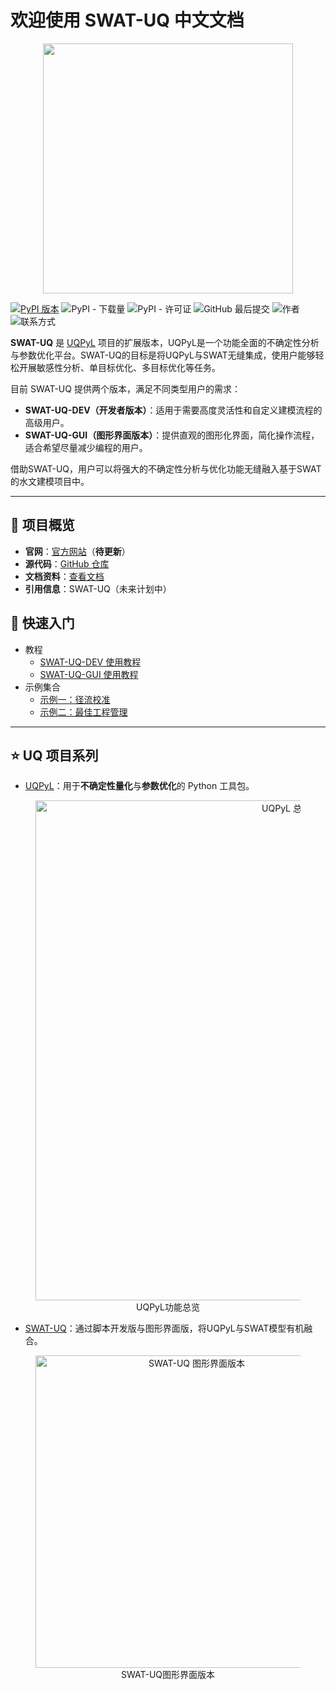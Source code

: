 # 欢迎使用 SWAT-UQ 中文文档

<p align="center"><img src="/assets/pic/SWAT-UQ.svg" width="400"/></p>

[![PyPI 版本](https://badge.fury.io/py/swatuq.svg)](https://badge.fury.io/py/swatuq) ![PyPI - 下载量](https://img.shields.io/pypi/dm/swatuq) ![PyPI - 许可证](https://img.shields.io/pypi/l/swatuq) ![GitHub 最后提交](https://img.shields.io/github/last-commit/smasky/SWAT-UQ) ![作者](https://img.shields.io/badge/Author-wmtSky-orange) ![联系方式](https://img.shields.io/badge/Contact-wmtsmasky%40gmail.com-blue)

**SWAT-UQ** 是 [UQPyL](https://github.com/smasky/UQPyL) 项目的扩展版本，UQPyL是一个功能全面的不确定性分析与参数优化平台。SWAT-UQ的目标是将UQPyL与SWAT无缝集成，使用户能够轻松开展敏感性分析、单目标优化、多目标优化等任务。

目前 SWAT-UQ 提供两个版本，满足不同类型用户的需求：

 - **SWAT-UQ-DEV（开发者版本）**：适用于需要高度灵活性和自定义建模流程的高级用户。
 - **SWAT-UQ-GUI（图形界面版本）**：提供直观的图形化界面，简化操作流程，适合希望尽量减少编程的用户。

借助SWAT-UQ，用户可以将强大的不确定性分析与优化功能无缝融入基于SWAT的水文建模项目中。

---

## 🔗 项目概览

- **官网**：[官方网站](http://www.uq-pyl.com)（**待更新**）
- **源代码**：[GitHub 仓库](https://github.com/smasky/SWAT-UQ/)
- **文档资料**：[查看文档](https://swat-uq.readthedocs.io/en/latest/)
- **引用信息**：SWAT-UQ（未来计划中）

## 🚀 快速入门

   - 教程
      - [SWAT-UQ-DEV 使用教程](swat_uq_dev.md)
      - [SWAT-UQ-GUI 使用教程](swat_uq_gui.md)
   - 示例集合
      - [示例一：径流校准](example_runoff_calibration.md)
      - [示例二：最佳工程管理](best_management_practices.md)

---

## ⭐ UQ 项目系列

- [UQPyL](https://github.com/smasky/UQPyL)：用于**不确定性量化**与**参数优化**的 Python 工具包。

<figure align="center">
  <img src="/assets/pic/UQPyL_overview.svg" alt="UQPyL 总览图" width="800"/>
  <figcaption>UQPyL功能总览</figcaption>
</figure>

- [SWAT-UQ](https://github.com/smasky/SWAT-UQ)：通过脚本开发版与图形界面版，将UQPyL与SWAT模型有机融合。

<figure align="center">
  <img src="/assets/pic/MainUI.jpg" alt="SWAT-UQ 图形界面版本" width="500"/>
  <figcaption>SWAT-UQ图形界面版本</figcaption>
</figure>

